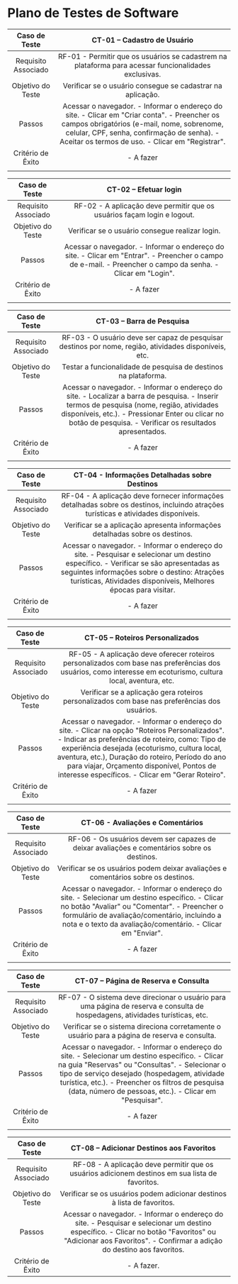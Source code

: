 # Plano de Testes de Software

| **Caso de Teste** 	| **CT-01 – Cadastro de Usuário** |
|:---:	|:---:	|
| Requisito Associado 	| RF-01 - Permitir que os usuários se cadastrem na plataforma para acessar funcionalidades exclusivas. |
| Objetivo do Teste 	| Verificar se o usuário consegue se cadastrar na aplicação. |
| Passos 	| Acessar o navegador. - Informar o endereço do site. - Clicar em "Criar conta". - Preencher os campos obrigatórios (e-mail, nome, sobrenome, celular, CPF, senha, confirmação de senha). - Aceitar os termos de uso. - Clicar em "Registrar". |
| Critério de Êxito | - A fazer |
|  	|  	|

| **Caso de Teste** 	| **CT-02 – Efetuar login**	|
|:---:	|:---:	|
| Requisito Associado | RF-02 - A aplicação deve permitir que os usuários façam login e logout. |
| Objetivo do Teste 	| Verificar se o usuário consegue realizar login. |
| Passos 	| Acessar o navegador. - Informar o endereço do site. - Clicar em "Entrar". - Preencher o campo de e-mail. - Preencher o campo da senha. - Clicar em "Login". |
| Critério de Êxito | - A fazer |
|  	|  	|

| **Caso de Teste** 	| **CT-03 – Barra de Pesquisa** 	|
|:---:	|:---:	|
| Requisito Associado | RF-03 -  O usuário deve ser capaz de pesquisar destinos por nome, região, atividades disponíveis, etc. |
| Objetivo do Teste | Testar a funcionalidade de pesquisa de destinos na plataforma. |
| Passos | Acessar o navegador. - Informar o endereço do site. - Localizar a barra de pesquisa. - Inserir termos de pesquisa (nome, região, atividades disponíveis, etc.). - Pressionar Enter ou clicar no botão de pesquisa. - Verificar os resultados apresentados. |
| Critério de Êxito | - A fazer |
|  	|  	|

| **Caso de Teste** 	| **CT-04 - Informações Detalhadas sobre Destinos** 	|
|:---:	|:---:	|
| Requisito Associado | RF-04 - A aplicação deve fornecer informações detalhadas sobre os destinos, incluindo atrações turísticas e atividades disponíveis. |
| Objetivo do Teste | Verificar se a aplicação apresenta informações detalhadas sobre os destinos. |
| Passos | Acessar o navegador. - Informar o endereço do site. - Pesquisar e selecionar um destino específico. - Verificar se são apresentadas as seguintes informações sobre o destino: Atrações turísticas, Atividades disponíveis, Melhores épocas para visitar. |
| Critério de Êxito | - A fazer |
|  	|  	|

| **Caso de Teste** 	| **CT-05 – Roteiros Personalizados** 	|
|:---:	|:---:	|
| Requisito Associado | RF-05 - A aplicação deve oferecer roteiros personalizados com base nas preferências dos usuários, como interesse em ecoturismo, cultura local, aventura, etc. |
| Objetivo do Teste | Verificar se a aplicação gera roteiros personalizados com base nas preferências dos usuários. |
| Passos | Acessar o navegador. - Informar o endereço do site. - Clicar na opção "Roteiros Personalizados". - Indicar as preferências de roteiro, como: Tipo de experiência desejada (ecoturismo, cultura local, aventura, etc.), Duração do roteiro, Período do ano para viajar, Orçamento disponível, Pontos de interesse específicos. - Clicar em "Gerar Roteiro". |
| Critério de Êxito | - A fazer |
|  	|  	|

| **Caso de Teste** 	| **CT-06 - Avaliações e Comentários** 	|
|:---:	|:---:	|
| Requisito Associado | RF-06 - Os usuários devem ser capazes de deixar avaliações e comentários sobre os destinos. |
| Objetivo do Teste | Verificar se os usuários podem deixar avaliações e comentários sobre os destinos. |
| Passos | Acessar o navegador. - Informar o endereço do site. - Selecionar um destino específico. - Clicar no botão "Avaliar" ou "Comentar". - Preencher o formulário de avaliação/comentário, incluindo a nota e o texto da avaliação/comentário. - Clicar em "Enviar". |
| Critério de Êxito | - A fazer |
|  	|  	|

| **Caso de Teste** 	| **CT-07 – Página de Reserva e Consulta** 	|
|:---:	|:---:	|
| Requisito Associado | RF-07 - O sistema deve direcionar o usuário para uma página de reserva e consulta de hospedagens, atividades turísticas, etc. |
| Objetivo do Teste | Verificar se o sistema direciona corretamente o usuário para a página de reserva e consulta. |
| Passos | Acessar o navegador. - Informar o endereço do site. - Selecionar um destino específico. - Clicar na guia "Reservas" ou "Consultas". - Selecionar o tipo de serviço desejado (hospedagem, atividade turística, etc.). - Preencher os filtros de pesquisa (data, número de pessoas, etc.). - Clicar em "Pesquisar". |
| Critério de Êxito | - A fazer |
|  	|  	|

| **Caso de Teste** 	| **CT-08 – Adicionar Destinos aos Favoritos** 	|
|:---:	|:---:	|
| Requisito Associado | RF-08 - A aplicação deve permitir que os usuários adicionem destinos em sua lista de favoritos. |
| Objetivo do Teste | Verificar se os usuários podem adicionar destinos à lista de favoritos. |
| Passos | Acessar o navegador. - Informar o endereço do site. - Pesquisar e selecionar um destino específico. - Clicar no botão "Favoritos" ou "Adicionar aos Favoritos". - Confirmar a adição do destino aos favoritos. |
| Critério de Êxito | - A fazer. |
